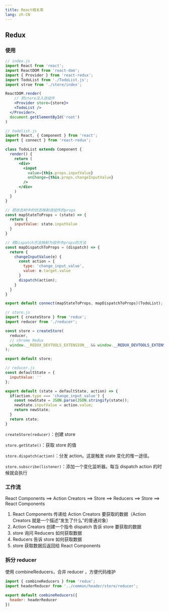 ```yaml
---
title: React相关库
lang: zh-CN
---
```


## Redux

### 使用

```jsx
// index.js
import React from 'react';
import ReactDOM from 'react-dom';
import { Provider } from 'react-redux';
import TodoList from './TodoList.js';
import stroe from './store/index';

ReactDOM.render(
  	// 把store注入进组件
	<Provider store={store}>
  	<TodoList />
  </Provider>,
  document.getElementById('root')
)
```

```jsx
// todolist.js
import React, { Component } from 'react';
import { connect } from 'react-redux';

class TodoList extends Component {
  render() {
    return (
      <div>
        <input
          value={this.props.inputValue}
          onChange={this.props.changeInputValue}
        />
      </div>
    )
  }
}

// 把状态树中的状态映射进组件的props
const mapStateToProps = (state) => {
  return {
    inputValue: state.inputValue
  }
}

// 把Dispatch方法映射为组件中props的方法
const mapDispatchToProps = (dispatch) => {
  return {
    changeInputValue(e) {
      const action = {
        type: 'change_input_value',
        value: e.target.value
      }
      dispatch(action);
    }
  }
}

export default connect(mapStateToProps, mapDispatchToProps)(TodoList);
```

```jsx
// store.js
import { createStore } from 'redux';
import reducer from './reducer';

const store = createStore(
  reducer,
  // chrome Redux
  window.__REDUX_DEVTOOLS_EXTENSION__ && window.__REDUX_DEVTOOLS_EXTENSION__()
);

export default store;
```

```jsx
// reducer.js
const defaultState = {
  inputValue: ''
};

export default (state = defaultState, action) => {
  if(action.type === 'change_input_value') {
    const newState = JSON.parse(JSON.stringify(state));
    newState.inputValue = action.value;
    return newState;
  }
  return state;
}
```

`createStore(reducer)`：创建 store

`store.getState()`：获取 store 的值

`store.dispatch(action)`：分发 action。这是触发 state 变化的惟一途径。

`store.subscribe(listener)`：添加一个变化监听器。每当 dispatch action 的时候就会执行

### 工作流

React Components ==> Action Creators ==> Store ==> Reducers ==> Store ==> React Components

1. React Components 传递给 Action Creators 要获取的数据（Action Creators 就是一个描述“发生了什么”的普通对象）
2. Action Creators 创建一个指令 dispatch 告诉 store 要获取的数据
3. store 询问 Reducers 如何获取数据
4. Reducers 告诉 store 如何获取数据
5. store 获取数据后返回给 React Components

### 拆分 reducer

使用 combineReducers，合并 reducer ，方便代码维护

```js
import { combineReducers } from 'redux';
import headerReducer from '../common/header/store/reducer';

export default combineReducers({
  header: headerReducer
})
```

